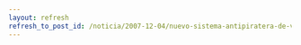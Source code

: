 ```yaml
---
layout: refresh
refresh_to_post_id: /noticia/2007-12-04/nuevo-sistema-antipiratera-de-vista-sp1-dar-la-brasa
---
```

